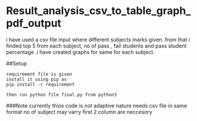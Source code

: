 # Result_analysis_csv_to_table_graph_pdf_output
 i have used a csv file input where different subjects marks given. from that i finded top 5 from each subject, no of pass , fail students and pass student percentage .i have created graphs for same for each subject.


##Setup

	requirement file is given 
	install it using pip as
	pip install -r requirement
	
	then run python file final.py from python3
	
###Note
	currently thios code is not adaptive nature needs csv file in same format no of subject may varry 
	first 2 column are neccesory
	
	
	
	
	